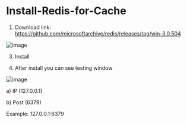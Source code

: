 # Install-Redis-for-Cache

1.	Download link:
https://github.com/microsoftarchive/redis/releases/tag/win-3.0.504

![image](https://github.com/biplobpustcse/Install-Redis-for-Cache/assets/59637279/4708b594-52f9-4815-8294-455d67fc8c5a)

3.	Install
   


4.	After install you can see testing window

![image](https://github.com/biplobpustcse/Install-Redis-for-Cache/assets/59637279/7cdf0a60-c714-4d2f-b6ba-a8c8bdcd207a)
   
a)	IP (127.0.0.1)

b)	Post (6379)

Example: 127.0.0.1:6379

